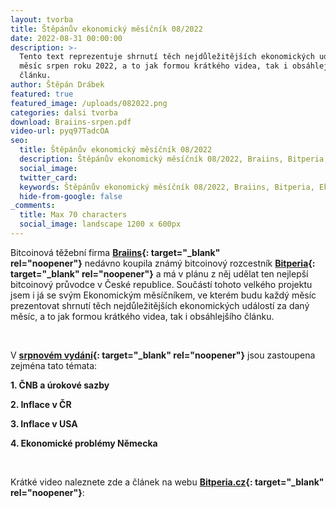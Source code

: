 ```yaml
---
layout: tvorba
title: Štěpánův ekonomický měsíčník 08/2022
date: 2022-08-31 00:00:00
description: >-
  Tento text reprezentuje shrnutí těch nejdůležitějších ekonomických událostí za
  měsíc srpen roku 2022, a to jak formou krátkého videa, tak i obsáhlejšího
  článku.
author: Štěpán Drábek
featured: true
featured_image: /uploads/082022.png
categories: dalsi tvorba
download: Braiins-srpen.pdf
video-url: pyq97TadcOA
seo:
  title: Štěpánův ekonomický měsíčník 08/2022
  description: Štěpánův ekonomický měsíčník 08/2022, Braiins, Bitperia, Ekonomie Jednoduše
  social_image:
  twitter_card:
  keywords: Štěpánův ekonomický měsíčník 08/2022, Braiins, Bitperia, Ekonomie Jednoduše
  hide-from-google: false
_comments:
  title: Max 70 characters
  social_image: landscape 1200 x 600px
---
```

Bitcoinov&aacute; těžebn&iacute; firma&nbsp;**[Braiins](https://cs.braiins.com){: target="_blank" rel="noopener"}**&nbsp;ned&aacute;vno koupila zn&aacute;m&yacute; bitcoinov&yacute; rozcestn&iacute;k&nbsp;**[Bitperia](https://www.bitperia.cz){: target="_blank" rel="noopener"}**&nbsp;a m&aacute; v pl&aacute;nu z něj udělat ten nejlepš&iacute; bitcoinov&yacute; průvodce v České republice. Souč&aacute;st&iacute; tohoto velkého projektu jsem i j&aacute; se sv&yacute;m Ekonomick&yacute;m měs&iacute;čn&iacute;kem, ve kterém budu každ&yacute; měs&iacute;c prezentovat shrnut&iacute; těch nejdůležitějš&iacute;ch ekonomick&yacute;ch ud&aacute;lost&iacute; za dan&yacute; měs&iacute;c, a to jak formou kr&aacute;tkého videa, tak i obs&aacute;hlejš&iacute;ho čl&aacute;nku.

&nbsp;

V **[srpnovém vyd&aacute;n&iacute;](https://www.bitperia.cz/clanky/stepanuv-ekonomicky-mesicnik-srpen-2022.html){: target="_blank" rel="noopener"}**&nbsp;jsou zastoupena zejména tato témata:

**1\. ČNB a &uacute;rokové sazby**

**2\. Inflace v ČR**

**3\. Inflace v USA**

**4\. Ekonomické problémy Německa**

&nbsp;

Kr&aacute;tké video naleznete zde a čl&aacute;nek na webu&nbsp;**[Bitperia.cz](https://www.bitperia.cz/clanky/stepanuv-ekonomicky-mesicnik-srpen-2022.html){: target="_blank" rel="noopener"}**\:

&nbsp;